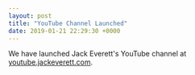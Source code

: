 ```yaml
---
layout: post
title: "YouTube Channel Launched"
date: 2019-01-21 22:29:30 +0000
---
```

We have launched Jack Everett's YouTube channel at <a href="http://youtube.jackeverett.com">youtube.jackeverett.com</a>.
